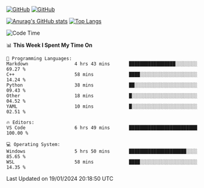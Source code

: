 [![GitHub](https://img.shields.io/github/followers/sharpxk?style=social)](https://github.com/sharpxk) [![GitHub](https://img.shields.io/github/stars/sharpxk?style=social)](https://github.com/sharpxk)

[![Anurag's GitHub stats](https://github-readme-stats-git-masterrstaa-rickstaa.vercel.app/api?username=sharpxk&hide=contribs,prs,issues&show_icons=true&theme=tokyonight)](https://github.com/anuraghazra/github-readme-stats)
[![Top Langs](https://github-readme-stats-git-masterrstaa-rickstaa.vercel.app/api/top-langs/?username=sharpxk&layout=compact&theme=tokyonight)](https://github.com/anuraghazra/github-readme-stats)

<!--START_SECTION:waka-->
![Code Time](http://img.shields.io/badge/Code%20Time-412%20hrs%2045%20mins-blue)

📊 **This Week I Spent My Time On** 

```text
💬 Programming Languages: 
Markdown                 4 hrs 43 mins       █████████████████░░░░░░░░   69.27 % 
C++                      58 mins             ████░░░░░░░░░░░░░░░░░░░░░   14.24 % 
Python                   38 mins             ██░░░░░░░░░░░░░░░░░░░░░░░   09.43 % 
Other                    18 mins             █░░░░░░░░░░░░░░░░░░░░░░░░   04.52 % 
YAML                     10 mins             █░░░░░░░░░░░░░░░░░░░░░░░░   02.51 % 

🔥 Editors: 
VS Code                  6 hrs 49 mins       █████████████████████████   100.00 % 

💻 Operating System: 
Windows                  5 hrs 50 mins       █████████████████████░░░░   85.65 % 
WSL                      58 mins             ████░░░░░░░░░░░░░░░░░░░░░   14.35 % 
```


 Last Updated on 19/01/2024 20:18:50 UTC
<!--END_SECTION:waka-->
